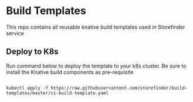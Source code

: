 # Build Templates
This repo contains all reusable knative build templates used in Storefinder service

## Deploy to K8s
Run command below to deploy the template to your k8s cluster. Be sure to install the Knative build components as pre-requisite

```

kubectl apply -f https://raw.githubusercontent.com/storefinder/build-templates/master/ci-build-template.yaml

```